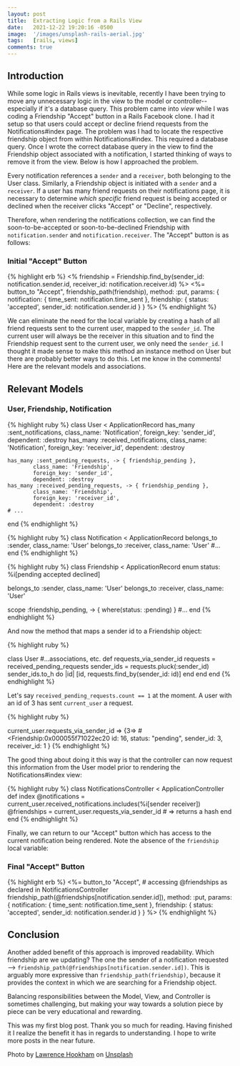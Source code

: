 ```yaml
---
layout: post
title:  Extracting Logic from a Rails View
date:   2021-12-22 19:20:16 -0500
image:  '/images/unsplash-rails-aerial.jpg'
tags:   [rails, views]
comments: true
---
```


## Introduction

While some logic in Rails views is inevitable, recently I have been trying to move any unnecessary logic in the view to the model or controller--especially if it's a database query. This problem came into *view* while I was coding a Friendship "Accept" button in a Rails Facebook clone.
I had it setup so that users could accept or decline friend requests from the Notifications#index page. The problem was I had to locate the respective friendship object from within Notifications#index. This required a database query. Once I wrote the correct database query in the view to find the Friendship object associated with a notification, I started thinking of ways to remove it from the view. Below is how I approached the problem.

Every notification references a `sender` and a `receiver`, both belonging to the User class. Similarly, a Friendship object is initiated with a `sender` and a `receiver`. If a user has many friend requests on their notifications page, it is necessary to determine *which specific* friend request is being accepted or declined when the receiver clicks "Accept" or "Decline", respectively.

Therefore, when rendering the notifications collection, we can find the soon-to-be-accepted or soon-to-be-declined Friendship with `notification.sender` and
`notification.receiver`. The "Accept" button is as follows:

### Initial "Accept" Button

{% highlight erb %}
  <% friendship = Friendship.find_by(sender_id: notification.sender.id,
                                     receiver_id: notification.receiver.id) %>
  <%= button_to "Accept",
              friendship_path(friendship),
              method: :put,
              params: {  notification: { time_sent: notification.time_sent },
                         friendship: { status: 'accepted', sender_id: notification.sender.id } }
                         %>
{% endhighlight %}

We can eliminate the need for the local variable by creating a hash of all friend requests sent to the current user, mapped to the `sender_id`. The current user will always be the receiver in this situation and to find the Friendship request sent to the current user, we only need the `sender_id`. I thought it made sense to make this method an instance method on User but there are probably better ways to do this. Let me know in the comments! Here are the relevant models and associations.

## Relevant Models

### User, Friendship, Notification

{% highlight ruby %}
  class User < ApplicationRecord
    has_many :sent_notifications,
            class_name: 'Notification',
            foreign_key: 'sender_id',
            dependent: :destroy
    has_many :received_notifications,
            class_name: 'Notification',
            foreign_key: 'receiver_id',
            dependent: :destroy

    has_many :sent_pending_requests, -> { friendship_pending },
            class_name: 'Friendship',
            foreign_key: 'sender_id',
            dependent: :destroy
    has_many :received_pending_requests, -> { friendship_pending },
            class_name: 'Friendship',
            foreign_key: 'receiver_id',
            dependent: :destroy
    # ...
  end
{% endhighlight %}

{% highlight ruby %}
class Notification < ApplicationRecord
  belongs_to :sender, class_name: 'User'
  belongs_to :receiver, class_name: 'User'
  #...
end
{% endhighlight %}

{% highlight ruby %}
class Friendship < ApplicationRecord
  enum status: %i[pending accepted declined]

  belongs_to :sender, class_name: 'User'
  belongs_to :receiver, class_name: 'User'

  scope :friendship_pending, -> { where(status: :pending) }
  #...
end
{% endhighlight %}

And now the method that maps a sender id to a Friendship object:

{% highlight ruby %}

  class User
  #...associations, etc.
    def requests_via_sender_id
      requests = received_pending_requests
      sender_ids = requests.pluck(:sender_id)
      sender_ids.to_h do |id|
        [id, requests.find_by(sender_id: id)]
      end
    end
  end
{% endhighlight %}

Let's say `received_pending_requests.count == 1` at the moment. A user with an id of 3 has sent `current_user` a request.

{% highlight ruby %}

current_user.requests_via_sender_id =>
{3=>
  #<Friendship:0x000055f71022ec20
   id: 16,
   status: "pending",
   sender_id: 3,
   receiver_id: 1 }
{% endhighlight %}

The good thing about doing it this way is that the controller can now request this information from the User model prior to rendering the Notifications#index view:

{% highlight ruby %}
  class NotificationsController < ApplicationController
    def index
      @notifications = current_user.received_notifications.includes(%i[sender receiver])
      @friendships = current_user.requests_via_sender_id # => returns a hash
    end
  end
{% endhighlight %}

Finally, we can return to our "Accept" button which has access to the current notification being rendered.
Note the absence of the `friendship` local variable:

### Final "Accept" Button

{% highlight erb %}
  <%= button_to "Accept",
              # accessing @friendships as declared in NotificationsController
              friendship_path(@friendships[notification.sender.id]),
              method: :put,
              params: {  notification: { time_sent: notification.time_sent },
                         friendship: { status: 'accepted', sender_id: notification.sender.id } }
                         %>
{% endhighlight %}

## Conclusion

Another added benefit of this approach is improved readability. Which friendship are we updating? The one the sender of a notification requested -->
`friendship_path(@friendships[notification.sender.id])`. This is arguably more expressive than `friendship_path(friendship)`, because it provides the context in which we are searching for a Friendship object.

Balancing responsibilities between the Model, View, and Controller is sometimes challenging, but making your way towards a solution piece by piece can be very educational and rewarding.

This was my first blog post. Thank you so much for reading. Having finished it I realize the benefit it has in regards to understanding. I hope to write more posts in the near future.

Photo by <a href="https://unsplash.com/@hookie1001?utm_source=unsplash&utm_medium=referral&utm_content=creditCopyText">Lawrence Hookham</a> on
<a href="https://unsplash.com/s/photos/rails-view?utm_source=unsplash&utm_medium=referral&utm_content=creditCopyText">Unsplash</a>
  